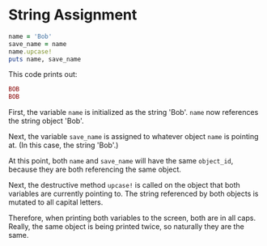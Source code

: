 # String Assignment

```ruby
name = 'Bob'
save_name = name
name.upcase!
puts name, save_name
```

This code prints out:
```ruby
BOB
BOB
```

First, the variable `name` is initialized as the string 'Bob'.  `name` now references the string object 'Bob'.

Next, the variable `save_name` is assigned to whatever object `name` is pointing at.  (In this case, the string 'Bob'.)

At this point, both `name` and `save_name` will have the same `object_id`, because they are both referencing the same object.

Next, the destructive method `upcase!` is called on the object that both variables are currently pointing to.  The string referenced by both objects is mutated to all capital letters.

Therefore, when printing both variables to the screen, both are in all caps.  Really, the same object is being printed twice, so naturally they are the same.